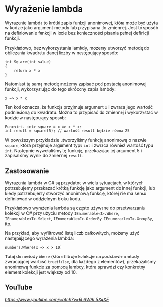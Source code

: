 # Wyrażenie lambda 

Wyrażenie lambda to krótki zapis funkcji anonimowej, która może być użyta w kodzie jako argument metody lub przypisana do zmiennej. Jest to sposób na definiowanie funkcji w locie bez konieczności pisania pełnej definicji funkcji.

Przykładowo, bez wykorzystania lambdy, możemy utworzyć metodę do obliczania kwadratu danej liczby w następujący sposób:

```
int Square(int value)
{
    return x * x;
}
```
Natomiast tą samą metodę możemy zapisać pod postacią anonimowej funkcji, wykorzystując do tego skrócony zapis lambdy:

`x => x * x`

Ten kod oznacza, że funkcja przyjmuje argument `x` i zwraca jego wartość podniesioną do kwadratu. Można to przypisać do zmiennej i wykorzystać w kodzie w następujący sposób:

```
Func<int, int> square = x => x * x;
int result = square(5); // wartość result będzie równa 25

```

W powyższym przykładzie utworzyliśmy funkcję anonimową o nazwie `square`, która przyjmuje argument typu `int` i zwraca również wartość typu `int`. Następnie wywołaliśmy tę funkcję, przekazując jej argument 5 i zapisaliśmy wynik do zmiennej `result`.

## Zastosowanie

Wyrażenia lambda w C# są przydatne w wielu sytuacjach, w których potrzebujemy przekazać krótką funkcję jako argument do innej funkcji, lub kiedy potrzebujemy stworzyć anonimową funkcję, której nie ma sensu definiować w oddzielnym bloku kodu.

Przykładowo wyrażenia lambda są często używane do przetwarzania kolekcji w C# przy użyciu metody `IEnumerable<T>.Where`, `IEnumerable<T>.Select`, `IEnumerable<T>.OrderBy`, `IEnumerable<T>.GroupBy`, itp. 

Na przykład, aby wyfiltrować listę liczb całkowitych, możemy użyć następującego wyrażenia lambda:

``numbers.Where(x => x > 10)``

Tutaj do metody `Where` (która filtruje kolekcje na podstawie metody zwracającej wartość `true`/`false`, dla każdego z elementów), przekazaliśmy anonimową funkcje za pomocą lambdy, która sprawdzi czy konkretny element kolekcji jest większy od 10.

## YouTube

*https://www.youtube.com/watch?v=6L6W9L5XgXE* 